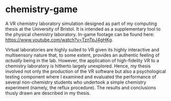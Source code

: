 # chemistry-game

A VR chemistry laboratory simulation designed as part of my computing thesis at the University of Bristol. It is intended as a supplementary tool to the physical chemistry laboratory. In-game footage can be found here: https://www.youtube.com/watch?v=TznTpJ4gHKg.

Virtual laboratories are highly suited to VR given its highly interactive and multisensory nature that, to some extent, provides an authentic feeling of _actually_ being in the lab. However, the application of high-fidelity VR to a chemistry laboratory is hitherto largely unexplored. Hence, my thesis involved not only the production of the VR software but also a psychological testing component where I examined and evaluated the performance of several non-chemistry students who undertook a simple chemistry experiment (namely, the reflux procedure). The results and conclusions thusly drawn are described in my thesis.

